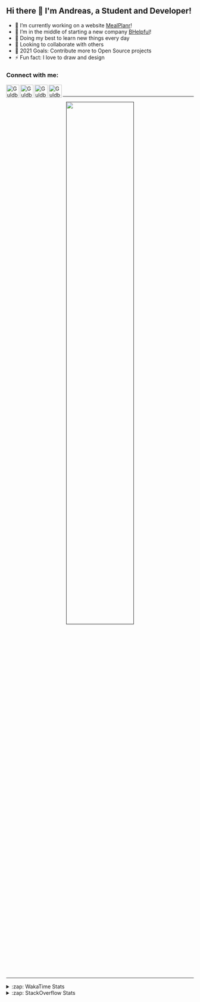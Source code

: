 ## Hi there 👋 I'm Andreas, a Student and Developer!

- 🔭 I’m currently working on a website [MealPlanr][MP]!
- 📑 I’m in the middle of starting a new company [BHelpful][BHelpful]!
- 🌱 Doing my best to learn new things every day
- 👯 Looking to collaborate with others
- 🥅 2021 Goals: Contribute more to Open Source projects
- ⚡ Fun fact: I love to draw and design

### Connect with me:

[<img align="left" alt="Guldberg | YouTube" width="35px" src="https://cdn1.iconfinder.com/data/icons/logotypes/32/youtube-512.png" />][youtube]
[<img align="left" alt="Guldberg | Twitter" width="35px" src="https://cdn1.iconfinder.com/data/icons/logotypes/32/square-twitter-512.png" />][twitter]
[<img align="left" alt="Guldberg | LinkedIn" width="35px" src="https://cdn1.iconfinder.com/data/icons/logotypes/32/square-linkedin-512.png" />][linkedin]
[<img align="left" alt="Guldberg | Instagram" width="35px" src="https://cdn2.iconfinder.com/data/icons/social-icons-33/128/Instagram-512.png" />][instagram]

<br />

---

<p align="center">
  <a href="">
    <img width="60% align="center" src="https://github-readme-stats.vercel.app/api?username=Andreasgdp&show_icons=true&count_private=true" />
  </a>
</p>

---

<details>
  <summary>:zap: WakaTime Stats</summary>

<br />

<!--START_SECTION:waka-->
![Profile Views](http://img.shields.io/badge/Profile%20Views-0-blue)

**I'm an Early 🐤** 

```text
🌞 Morning    231 commits    █████░░░░░░░░░░░░░░░░░░░░   22.0% 
🌆 Daytime    516 commits    ████████████░░░░░░░░░░░░░   49.14% 
🌃 Evening    285 commits    ██████░░░░░░░░░░░░░░░░░░░   27.14% 
🌙 Night      18 commits     ░░░░░░░░░░░░░░░░░░░░░░░░░   1.71%

```
📅 **I'm Most Productive on Sunday** 

```text
Monday       200 commits    ████░░░░░░░░░░░░░░░░░░░░░   19.05% 
Tuesday      112 commits    ██░░░░░░░░░░░░░░░░░░░░░░░   10.67% 
Wednesday    126 commits    ███░░░░░░░░░░░░░░░░░░░░░░   12.0% 
Thursday     109 commits    ██░░░░░░░░░░░░░░░░░░░░░░░   10.38% 
Friday       85 commits     ██░░░░░░░░░░░░░░░░░░░░░░░   8.1% 
Saturday     203 commits    ████░░░░░░░░░░░░░░░░░░░░░   19.33% 
Sunday       215 commits    █████░░░░░░░░░░░░░░░░░░░░   20.48%

```


📊 **This Week I Spent My Time On** 

```text
⌚︎ Time Zone: Europe/Copenhagen

💬 Programming Languages: 
TypeScript               2 hrs 54 mins       ████████████████░░░░░░░░░   66.09% 
YAML                     54 mins             █████░░░░░░░░░░░░░░░░░░░░   20.61% 
HTML                     14 mins             █░░░░░░░░░░░░░░░░░░░░░░░░   5.65% 
Other                    7 mins              ░░░░░░░░░░░░░░░░░░░░░░░░░   2.65% 
Markdown                 5 mins              ░░░░░░░░░░░░░░░░░░░░░░░░░   2.26%

🔥 Editors: 
VS Code                  4 hrs 24 mins       █████████████████████████   100.0%

🐱‍💻 Projects: 
web-sources              3 hrs 3 mins        █████████████████░░░░░░░░   69.59% 
3rd-semesterproject      39 mins             ███░░░░░░░░░░░░░░░░░░░░░░   14.87% 
Mealplanr                24 mins             ██░░░░░░░░░░░░░░░░░░░░░░░   9.35% 
web-frontend-app         11 mins             █░░░░░░░░░░░░░░░░░░░░░░░░   4.25% 
robo-throw               5 mins              ░░░░░░░░░░░░░░░░░░░░░░░░░   1.94%

💻 Operating System: 
Mac                      3 hrs 15 mins       ██████████████████░░░░░░░   73.84% 
Windows                  1 hr 9 mins         ██████░░░░░░░░░░░░░░░░░░░   26.16%

```

**I Mostly Code in Python** 

```text
Python                   11 repos            ██████████░░░░░░░░░░░░░░░   40.74% 
C++                      3 repos             ██░░░░░░░░░░░░░░░░░░░░░░░   11.11% 
TypeScript               2 repos             █░░░░░░░░░░░░░░░░░░░░░░░░   7.41% 
HTML                     2 repos             █░░░░░░░░░░░░░░░░░░░░░░░░   7.41% 
Batchfile                2 repos             █░░░░░░░░░░░░░░░░░░░░░░░░   7.41%

```



 Last Updated on 10/09/2021
<!--END_SECTION:waka-->


</details>

<details>
  <summary>:zap: StackOverflow Stats</summary>
  
  <br />
  
  [![Andreas G.D Petersen StackOverflow](https://github-readme-stackoverflow.vercel.app/?userID=11050308)](https://stackoverflow.com/users/11050308/andreas-g-d-petersen)


</details>

<br />


[twitter]: https://twitter.com/Guldberg20
[youtube]: https://www.youtube.com/channel/UCORVtLIFnURPEo_Fo-MGv8A
[instagram]: https://www.instagram.com/andreasgdp/
[linkedin]: https://www.linkedin.com/in/andreasgdp/
[MP]: https://mealplanr.bhelpful.net/
[BHelpful]: https://github.com/BHelpful
